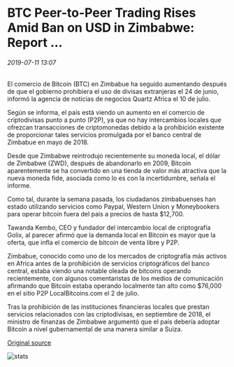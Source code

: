 # BTC Peer-to-Peer Trading Rises Amid Ban on USD in Zimbabwe: Report ...

###### 2019-07-11 13:07

El comercio de Bitcoin (BTC) en Zimbabue ha seguido aumentando después de que el gobierno prohibiera el uso de divisas extranjeras el 24 de junio, informó la agencia de noticias de negocios Quartz Africa el 10 de julio.

Según se informa, el país está viendo un aumento en el comercio de criptodivisas punto a punto (P2P), ya que no hay intercambios locales que ofrezcan transacciones de criptomonedas debido a la prohibición existente de proporcionar tales servicios promulgada por el banco central de Zimbabue en mayo de 2018.

Desde que Zimbabwe reintrodujo recientemente su moneda local, el dólar de Zimbabwe (ZWD), después de abandonarlo en 2009, Bitcoin aparentemente se ha convertido en una tienda de valor más atractiva que la nueva moneda fide, asociada como lo es con la incertidumbre, señala el informe.

Como tal, durante la semana pasada, los ciudadanos zimbabuenses han estado utilizando servicios como Paypal, Western Union y Moneybookers para operar bitcoin fuera del país a precios de hasta $12,700.

Tawanda Kembo, CEO y fundador del intercambio local de criptografía Golix, al parecer afirmó que la demanda local en Bitcoin es mayor que la oferta, que infla el comercio de bitcoin de venta libre y P2P.

Zimbabue, conocido como uno de los mercados de criptografía más activos en Africa antes de la prohibición de servicios criptográficos del banco central, estaba viendo una notable oleada de bitcoins operando recientemente, con algunos comentaristas de los medios de comunicación afirmando que Bitcoin estaba operando localmente tan alto como $76,000 en el sitio P2P LocalBitcoins.com el 2 de julio.

Tras la prohibición de las instituciones financieras locales que prestan servicios relacionados con las criptodivisas, en septiembre de 2018, el ministro de finanzas de Zimbabwe argumentó que el país debería adoptar Bitcoin a nivel gubernamental de una manera similar a Suiza.

[Original source](https://cointelegraph.com/news/btc-peer-to-peer-trading-rises-amid-ban-on-usd-in-zimbabwe-report)

![stats](https://c.statcounter.com/11760860/0/a89fa40b/1/ "stats")